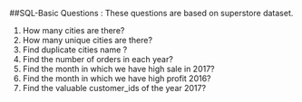 
##SQL-Basic Questions :
These questions are based on superstore dataset.

1. How many cities are there?
2. How many unique cities are there?
3. Find duplicate cities name ?
4. Find the number of orders in each year?
5. Find the month in which we have high sale in 2017?
6. Find the month in which we have high profit 2016?
7. Find the valuable customer_ids of the year 2017?
